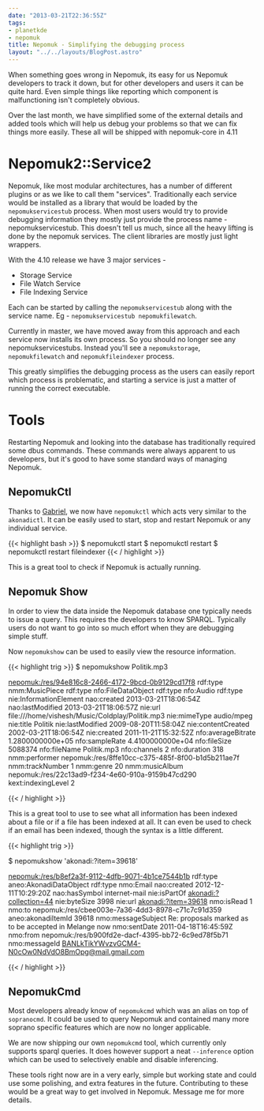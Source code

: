```yaml
---
date: "2013-03-21T22:36:55Z"
tags:
- planetkde
- nepomuk
title: Nepomuk - Simplifying the debugging process
layout: "../../layouts/BlogPost.astro"
---
```


When something goes wrong in Nepomuk, its easy for us Nepomuk developers to track it down, but for other developers and users it can be quite hard. Even simple things like reporting which component is malfunctioning isn't completely obvious.

Over the last month, we have simplified some of the external details and added tools which will help us debug your problems so that we can fix things more easily. These all will be shipped with nepomuk-core in 4.11

# Nepomuk2::Service2

Nepomuk, like most modular architectures, has a number of different plugins or as we like to call them "services". Traditionally each service would be installed as a library that would be loaded by the `nepomukservicestub` process. When most users would try to provide debugging information they mostly just provide the process name - nepomukservicestub. This doesn't tell us much, since all the heavy lifting is done by the nepomuk services. The client libraries are mostly just light wrappers.

With the 4.10 release we have 3 major services -

* Storage Service
* File Watch Service
* File Indexing Service

Each can be started by calling the `nepomukservicestub` along with the service name. Eg - `nepomukservicestub nepomukfilewatch`.

Currently in master, we have moved away from this approach and each service now installs its own process. So you should no longer see any nepomukservicestubs. Instead you'll see a `nepomukstorage`, `nepomukfilewatch` and `nepomukfileindexer` process.

This greatly simplifies the debugging process as the users can easily report which process is problematic, and starting a service is just a matter of running the correct executable.

# Tools

Restarting Nepomuk and looking into the database has traditionally required some dbus commands. These commands were always apparent to us developers, but it's good to have some standard ways of managing Nepomuk.

## NepomukCtl

Thanks to [Gabriel](http://g-poesia.blogspot.in/2013/02/hello-planet.html), we now have `nepomukctl` which acts very similar to the `akonadictl`. It can be easily used to start, stop and restart Nepomuk or any individual service.

{{< highlight bash >}}
$ nepomukctl start
$ nepomukctl restart
$ nepomukctl restart fileindexer
{{< / highlight >}}

This is a great tool to check if Nepomuk is actually running.

## Nepomuk Show

In order to view the data inside the Nepomuk database one typically needs to issue a query. This requires the developers to know SPARQL. Typically users do not want to go into so much effort when they are debugging simple stuff.

Now `nepomukshow` can be used to easily view the resource information.

{{< highlight trig >}}
$ nepomukshow Politik.mp3

<nepomuk:/res/94e816c8-2466-4172-9bcd-0b9129cd17f8>
  rdf:type            nmm:MusicPiece
  rdf:type            nfo:FileDataObject
  rdf:type            nfo:Audio
  rdf:type            nie:InformationElement
  nao:created         2013-03-21T18:06:54Z
  nao:lastModified    2013-03-21T18:06:57Z
  nie:url             file:///home/vishesh/Music/Coldplay/Politik.mp3
  nie:mimeType        audio/mpeg
  nie:title           Politik
  nie:lastModified    2009-08-20T11:58:04Z
  nie:contentCreated  2002-03-21T18:06:54Z
  nie:created         2011-11-21T15:32:52Z
  nfo:averageBitrate  1.2800000000e+05
  nfo:sampleRate      4.4100000000e+04
  nfo:fileSize        5088374
  nfo:fileName        Politik.mp3
  nfo:channels        2
  nfo:duration        318
  nmm:performer       nepomuk:/res/8ffe10cc-c375-485f-8f00-b1d5b211ae7f
  nmm:trackNumber     1
  nmm:genre           20
  nmm:musicAlbum      nepomuk:/res/22c13ad9-f234-4e60-910a-9159b47cd290
  kext:indexingLevel  2

{{< / highlight >}}

This is a great tool to use to see what all information has been indexed about a file or if a file has been indexed at all. It can even be used to check if an email has been indexed, though the syntax is a little different.

{{< highlight trig >}}

$ nepomukshow 'akonadi:?item=39618'

<nepomuk:/res/b8ef2a3f-9112-4dfb-9071-4b1ce7544b1b>
  rdf:type            aneo:AkonadiDataObject
  rdf:type            nmo:Email
  nao:created         2012-12-11T10:29:20Z
  nao:hasSymbol       internet-mail
  nie:isPartOf        <akonadi:?collection=44>
  nie:byteSize        3998
  nie:url             <akonadi:?item=39618>
  nmo:isRead          1
  nmo:to              nepomuk:/res/cbee003e-7a36-4dd3-8978-c71c7c91d359
  aneo:akonadiItemId  39618
  nmo:messageSubject  Re: proposals marked as to be accepted in Melange now
  nmo:sentDate        2011-04-18T16:45:59Z
  nmo:from            nepomuk:/res/b900fd2e-dacf-4395-bb72-6c9ed78f5b71
  nmo:messageId       <BANLkTikYWvzvGCM4-N0cOw0NdVdO8BmOpg@mail.gmail.com>

{{< / highlight >}}

## NepomukCmd

Most developers already know of `nepomukcmd` which was an alias on top of `sopranocmd`. It could be used to query Nepomuk and contained many more soprano specific features which are now no longer applicable.

We are now shipping our own `nepomukcmd` tool, which currently only supports sparql queries. It does however support a neat `--inference` option which can be used to selectively enable and disable inferencing.

These tools right now are in a very early, simple but working state and could use some polishing, and extra features in the future. Contributing to these would be a great way to get involved in Nepomuk. Message me for more details.
